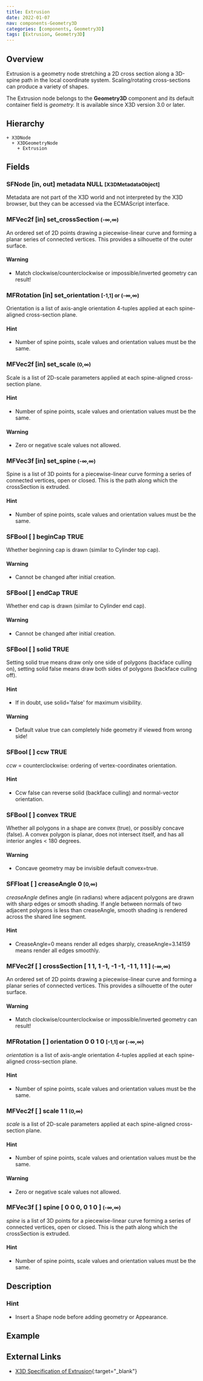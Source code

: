 ```yaml
---
title: Extrusion
date: 2022-01-07
nav: components-Geometry3D
categories: [components, Geometry3D]
tags: [Extrusion, Geometry3D]
---
```

<style>
.post h3 {
  word-spacing: 0.2em;
}
</style>

## Overview

Extrusion is a geometry node stretching a 2D cross section along a 3D-spine path in the local coordinate system. Scaling/rotating cross-sections can produce a variety of shapes.

The Extrusion node belongs to the **Geometry3D** component and its default container field is *geometry.* It is available since X3D version 3.0 or later.

## Hierarchy

```
+ X3DNode
  + X3DGeometryNode
    + Extrusion
```

## Fields

### SFNode [in, out] **metadata** NULL <small>[X3DMetadataObject]</small>

Metadata are not part of the X3D world and not interpreted by the X3D browser, but they can be accessed via the ECMAScript interface.

### MFVec2f [in] **set_crossSection** <small>(-∞,∞)</small>

An ordered set of 2D points drawing a piecewise-linear curve and forming a planar series of connected vertices. This provides a silhouette of the outer surface.

#### Warning

- Match clockwise/counterclockwise or impossible/inverted geometry can result!

### MFRotation [in] **set_orientation** <small>[-1,1] or (-∞,∞)</small>

Orientation is a list of axis-angle orientation 4-tuples applied at each spine-aligned cross-section plane.

#### Hint

- Number of spine points, scale values and orientation values must be the same.

### MFVec2f [in] **set_scale** <small>(0,∞)</small>

Scale is a list of 2D-scale parameters applied at each spine-aligned cross-section plane.

#### Hint

- Number of spine points, scale values and orientation values must be the same.

#### Warning

- Zero or negative scale values not allowed.

### MFVec3f [in] **set_spine** <small>(-∞,∞)</small>

Spine is a list of 3D points for a piecewise-linear curve forming a series of connected vertices, open or closed. This is the path along which the crossSection is extruded.

#### Hint

- Number of spine points, scale values and orientation values must be the same.

### SFBool [ ] **beginCap** TRUE

Whether beginning cap is drawn (similar to Cylinder top cap).

#### Warning

- Cannot be changed after initial creation.

### SFBool [ ] **endCap** TRUE

Whether end cap is drawn (similar to Cylinder end cap).

#### Warning

- Cannot be changed after initial creation.

### SFBool [ ] **solid** TRUE

Setting solid true means draw only one side of polygons (backface culling on), setting solid false means draw both sides of polygons (backface culling off).

#### Hint

- If in doubt, use solid='false' for maximum visibility.

#### Warning

- Default value true can completely hide geometry if viewed from wrong side!

### SFBool [ ] **ccw** TRUE

*ccw* = counterclockwise: ordering of vertex-coordinates orientation.

#### Hint

- Ccw false can reverse solid (backface culling) and normal-vector orientation.

### SFBool [ ] **convex** TRUE

Whether all polygons in a shape are convex (true), or possibly concave (false). A convex polygon is planar, does not intersect itself, and has all interior angles \< 180 degrees.

#### Warning

- Concave geometry may be invisible default convex=true.

### SFFloat [ ] **creaseAngle** 0 <small>[0,∞)</small>

*creaseAngle* defines angle (in radians) where adjacent polygons are drawn with sharp edges or smooth shading. If angle between normals of two adjacent polygons is less than creaseAngle, smooth shading is rendered across the shared line segment.

#### Hint

- CreaseAngle=0 means render all edges sharply, creaseAngle=3.14159 means render all edges smoothly.

### MFVec2f [ ] **crossSection** [ 1 1, 1 -1, -1 -1, -1 1, 1 1 ] <small>(-∞,∞)</small>

An ordered set of 2D points drawing a piecewise-linear curve and forming a planar series of connected vertices. This provides a silhouette of the outer surface.

#### Warning

- Match clockwise/counterclockwise or impossible/inverted geometry can result!

### MFRotation [ ] **orientation** 0 0 1 0 <small>[-1,1] or (-∞,∞)</small>

*orientation* is a list of axis-angle orientation 4-tuples applied at each spine-aligned cross-section plane.

#### Hint

- Number of spine points, scale values and orientation values must be the same.

### MFVec2f [ ] **scale** 1 1 <small>(0,∞)</small>

*scale* is a list of 2D-scale parameters applied at each spine-aligned cross-section plane.

#### Hint

- Number of spine points, scale values and orientation values must be the same.

#### Warning

- Zero or negative scale values not allowed.

### MFVec3f [ ] **spine** [ 0 0 0, 0 1 0 ] <small>(-∞,∞)</small>

*spine* is a list of 3D points for a piecewise-linear curve forming a series of connected vertices, open or closed. This is the path along which the crossSection is extruded.

#### Hint

- Number of spine points, scale values and orientation values must be the same.

## Description

### Hint

- Insert a Shape node before adding geometry or Appearance.

## Example

<x3d-canvas src="https://create3000.github.io/media/examples/Geometry3D/Extrusion/Extrusion.x3d"></x3d-canvas>

## External Links

- [X3D Specification of Extrusion](https://www.web3d.org/documents/specifications/19775-1/V4.0/Part01/components/geometry3D.html#Extrusion){:target="_blank"}
